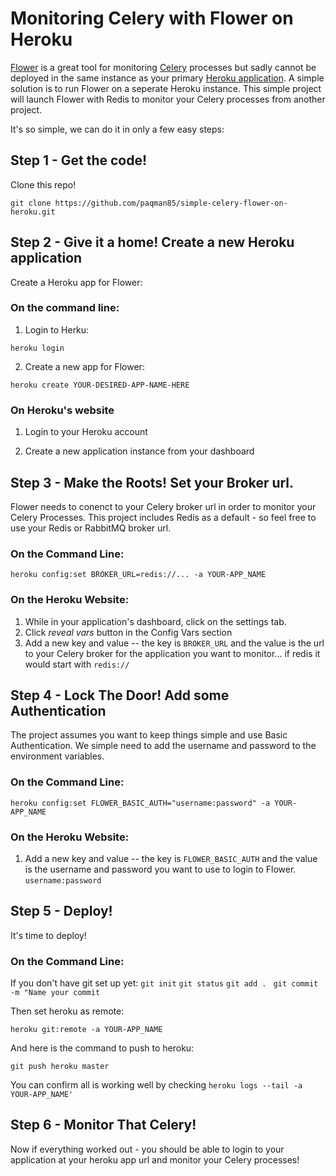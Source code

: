 # Monitoring Celery with Flower on Heroku

[Flower](https://flower.readthedocs.io/en/latest/) is a great tool for monitoring [Celery](https://docs.celeryproject.org/en/stable/django/first-steps-with-django.html) processes but sadly cannot be deployed in the same instance as your primary [Heroku application](https://heroku.com). A simple solution is to run Flower on a seperate Heroku instance. This simple project will launch Flower with Redis to monitor your Celery processes from another project.

It's so simple, we can do it in only a few easy steps:

## Step 1 - Get the code!

Clone this repo!

`git clone https://github.com/paqman85/simple-celery-flower-on-heroku.git`

## Step 2 - Give it a home! Create a new Heroku application

Create a Heroku app for Flower:

### On the command line:

1. Login to Herku:

`heroku login`

2. Create a new app for Flower:

`heroku create YOUR-DESIRED-APP-NAME-HERE`

### On Heroku's website

1. Login to your Heroku account

2. Create a new application instance from your dashboard

## Step 3 - Make the Roots! Set your Broker url.

Flower needs to conenct to your Celery broker url in order to monitor your Celery Processes. This project includes Redis as a default - so feel free to use your Redis or RabbitMQ broker url.

### On the Command Line:

`heroku config:set BROKER_URL=redis://... -a YOUR-APP_NAME`

### On the Heroku Website:

1. While in your application's dashboard, click on the settings tab.
2. Click *reveal vars* button in the Config Vars section
3. Add a new key and value -- the key is `BROKER_URL` and the value is the url to your Celery broker for the application you want to monitor... if redis it would start with `redis://`

## Step 4 - Lock The Door! Add some Authentication

The project assumes you want to keep things simple and use Basic Authentication. We simple need to add the username and password to the environment variables.

### On the Command Line:

`heroku config:set FLOWER_BASIC_AUTH="username:password" -a YOUR-APP_NAME`

### On the Heroku Website:

1. Add a new key and value -- the key is `FLOWER_BASIC_AUTH` and the value is the username and password you want to use to login to Flower. `username:password`

## Step 5 - Deploy!

It's time to deploy! 

### On the Command Line:

If you don't have git set up yet:
`git init`
`git status`
`git add . `
`git commit -m "Name your commit`

Then set heroku as remote:

`heroku git:remote -a YOUR-APP_NAME`

And here is the command to push to heroku:

`git push heroku master`

You can confirm all is working well by checking `heroku logs --tail -a YOUR-APP_NAME'`

## Step 6 - Monitor That Celery!

Now if everything worked out - you should be able to login to your application at your heroku app url and monitor your Celery processes!
